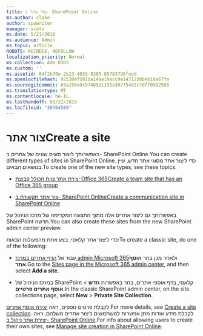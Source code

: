 ```yaml
---
title: צור אתר ב- SharePoint Online
ms.author: clake
author: spowriter
manager: scotv
ms.date: 5/21/2018
ms.audience: Admin
ms.topic: article
ROBOTS: NOINDEX, NOFOLLOW
localization_priority: Normal
ms.collection: Adm_O365
ms.custom: ''
ms.assetid: 84f2b70e-2b23-4039-8305-85783798feed
ms.openlocfilehash: 925384f501da14aa19acc9e147123dbeb19a67fa
ms.sourcegitcommit: 03a156a9c9740521155a30775492c7dff0982588
ms.translationtype: MT
ms.contentlocale: he-IL
ms.lasthandoff: 03/22/2019
ms.locfileid: "30764585"
---
```

# <a name="create-a-site"></a><span data-ttu-id="ca616-102">צור אתר</span><span class="sxs-lookup"><span data-stu-id="ca616-102">Create a site</span></span>

<span data-ttu-id="ca616-103">באפשרותך ליצור סוגים שונים של אתרים ב- SharePoint Online.</span><span class="sxs-lookup"><span data-stu-id="ca616-103">You can create different types of sites in SharePoint Online.</span></span> <span data-ttu-id="ca616-104">כדי ליצור אחד מסוגי אתר חדש, עיין בנושאים הבאים.</span><span class="sxs-lookup"><span data-stu-id="ca616-104">To create one of the new site types, see these topics.</span></span>
  
- [<span data-ttu-id="ca616-105">יצירת אתר צוות הכולל קבוצת Office 365</span><span class="sxs-lookup"><span data-stu-id="ca616-105">Create a team site that has an Office 365 group</span></span>](https://go.microsoft.com/fwlink/?linkid=866292)
    
- [<span data-ttu-id="ca616-106">צור אתר תקשורת ב- SharePoint Online</span><span class="sxs-lookup"><span data-stu-id="ca616-106">Create a communication site in SharePoint Online</span></span>](https://go.microsoft.com/fwlink/?linkid=866294)
    
<span data-ttu-id="ca616-107">באפשרותך גם ליצור אתרים אלה מתוך התצוגה המקדימה של מרכז הניהול של SharePoint חדשה.</span><span class="sxs-lookup"><span data-stu-id="ca616-107">You can also create these sites from the new SharePoint admin center preview.</span></span>
  
<span data-ttu-id="ca616-108">כדי ליצור אתר קלאסי, בצע אחת מהפעולות הבאות:</span><span class="sxs-lookup"><span data-stu-id="ca616-108">To create a classic site, do one of the following:</span></span>
  
- <span data-ttu-id="ca616-109">עבור אל [הדף אתרים במרכז admin Microsoft 365](https://portal.office.com/adminportal/home#/SitesList)ולאחר מכן בחר **הוסף אתר**.</span><span class="sxs-lookup"><span data-stu-id="ca616-109">Go to the [Sites page in the Microsoft 365 admin center](https://portal.office.com/adminportal/home#/SitesList), and then select **Add a site**.</span></span>
    
- <span data-ttu-id="ca616-110">במרכז הניהול של SharePoint קלאסי, בדף אוספי אתרים, בחר באפשרות **חדש** \> **אוסף אתרים פרטיים**.</span><span class="sxs-lookup"><span data-stu-id="ca616-110">In the classic SharePoint admin center, on the site collections page, select **New** \> **Private Site Collection**.</span></span>
    
<span data-ttu-id="ca616-111">לקבלת פרטים נוספים, ראה [יצירת אוסף אתרים](https://go.microsoft.com/fwlink/?linkid=866295).</span><span class="sxs-lookup"><span data-stu-id="ca616-111">For more details, see [Create a site collection](https://go.microsoft.com/fwlink/?linkid=866295).</span></span> <span data-ttu-id="ca616-112">לקבלת מידע אודות מתן אפשרות למשתמשים ליצור אתרים משלהם, ראה [יצירת אתר ניהול ב- SharePoint Online](https://go.microsoft.com/fwlink/?linkid=866296).</span><span class="sxs-lookup"><span data-stu-id="ca616-112">For info about allowing users to create their own sites, see [Manage site creation in SharePoint Online](https://go.microsoft.com/fwlink/?linkid=866296).</span></span>
  

